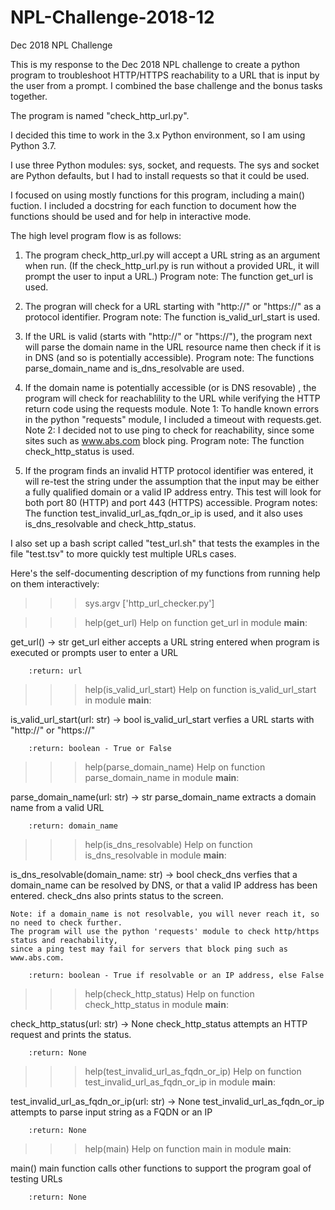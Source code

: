 # NPL-Challenge-2018-12
Dec 2018 NPL Challenge

This is my response to the Dec 2018 NPL challenge to create a python program to troubleshoot HTTP/HTTPS reachability to a URL that is input by the user from a prompt. I combined the base challenge and the bonus tasks together.

The program is named "check_http_url.py".

I decided this time to work in the 3.x Python environment, so I am using Python 3.7.

I use three Python modules: sys, socket, and requests. The sys and socket are Python defaults, but I had to install requests so that it could be used.

I focused on using mostly functions for this program, including a main() fuction. I included a docstring for each function to document how the functions should be used and for help in interactive mode.

The high level program flow is as follows:
  1) The program check_http_url.py will accept a URL string as an argument when run. 
  (If the check_http_url.py is run without a provided URL, it will prompt the user to input a URL.)
  Program note: The function get_url is used.

  2) The progran will check for a URL starting with "http://" or "https://" as a protocol identifier.
  Program note: The function is_valid_url_start is used.

  3) If the URL is valid (starts with "http://" or "https://"), the program next will parse the domain name in the URL resource name
  then check if it is in DNS (and so is potentially accessible).
  Program note: The functions parse_domain_name and is_dns_resolvable are used.

  4) If the domain name is potentially accessible (or is DNS resovable) , the program will check for reachablility to the URL 
  while verifying the HTTP return code using the requests module. 
  Note 1: To handle known errors in the python "requests" module, I included a timeout with requests.get.
  Note 2: I decided not to use ping to check for reachability, since some sites such as www.abs.com block ping.
  Program note: The function check_http_status is used. 
 
  5) If the program finds an invalid HTTP protocol identifier was entered, it will re-test the string under the assumption that 
  the input may be either a fully qualified domain or a valid IP address entry. This test will look for both port 80 (HTTP) and 
  port 443 (HTTPS) accessible.
  Program notes: The function test_invalid_url_as_fqdn_or_ip is used, and it also uses is_dns_resolvable and check_http_status.
  



I also set up a bash script called "test_url.sh" that tests the examples in the file "test.tsv" to more quickly test multiple URLs cases.

Here's the self-documenting description of my functions from running help on them interactively:

>>> sys.argv
['http_url_checker.py']
>>>

>>> help(get_url)
Help on function get_url in module __main__:

get_url() -> str
    get_url either accepts a URL string entered when program is executed 
    or prompts user to enter a URL
    
        :return: url

>>> 
>>> help(is_valid_url_start)
Help on function is_valid_url_start in module __main__:

is_valid_url_start(url: str) -> bool
    is_valid_url_start verfies a URL starts with "http://" or "https://"
    
        :return: boolean - True or False

>>> 
>>> help(parse_domain_name)
Help on function parse_domain_name in module __main__:

parse_domain_name(url: str) -> str
    parse_domain_name extracts a domain name from a valid URL
    
        :return: domain_name

>>> 
>>> help(is_dns_resolvable)
Help on function is_dns_resolvable in module __main__:

is_dns_resolvable(domain_name: str) -> bool
    check_dns verfies that a domain_name can be resolved by DNS,
    or that a valid IP address has been entered.
    check_dns also prints status to the screen.
    
    Note: if a domain_name is not resolvable, you will never reach it, so no need to check further.
    The program will use the python 'requests' module to check http/https status and reachability,
    since a ping test may fail for servers that block ping such as www.abs.com.
    
        :return: boolean - True if resolvable or an IP address, else False

>>> 
>>> help(check_http_status)
Help on function check_http_status in module __main__:

check_http_status(url: str) -> None
    check_http_status attempts an HTTP request and prints the status.
    
        :return: None

>>>
>>> help(test_invalid_url_as_fqdn_or_ip)
Help on function test_invalid_url_as_fqdn_or_ip in module __main__:

test_invalid_url_as_fqdn_or_ip(url: str) -> None
    test_invalid_url_as_fqdn_or_ip attempts to parse input string as a FQDN or an IP
    
        :return: None

>>> 
>>> help(main)
Help on function main in module __main__:

main()
    main function calls other functions to support the program goal of testing URLs
    
        :return: None

>>> 

